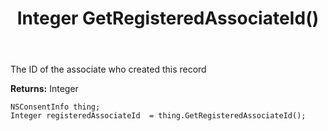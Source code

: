 ﻿---
uid: crmscript_ref_NSConsentInfo_GetRegisteredAssociateId
title: Integer GetRegisteredAssociateId()
intellisense: NSConsentInfo.GetRegisteredAssociateId
keywords: NSConsentInfo, GetRegisteredAssociateId
so.topic: reference
---

The ID of the associate who created this record

**Returns:** Integer


```crmscript
NSConsentInfo thing;
Integer registeredAssociateId  = thing.GetRegisteredAssociateId();
```


